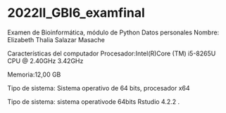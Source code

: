 # 2022II_GBI6_examfinal
Examen de Bioinformática, módulo de Python
Datos personales
Nombre: Elizabeth Thalia Salazar Masache
    
Características del computador
Procesador:Intel(R)Core (TM) i5-8265U CPU @ 2.40GHz 3.42GHz

Memoria:12,00 GB

Tipo de sistema: Sistema operativo de 64 bits, procesador x64 

Tipo de sistema: sistema operativode 64bits
Rstudio 4.2.2
.
